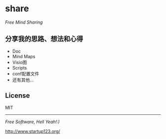 share
==

*Free Mind Sharing*

分享我的思路、想法和心得
--


- Doc
- Mind Maps
- Visio图
- Scripts
- conf配置文件
- 还有其他...


License
--
MIT

------
*Free Software, Hell Yeah!:)*

<http://www.startup123.org/>

